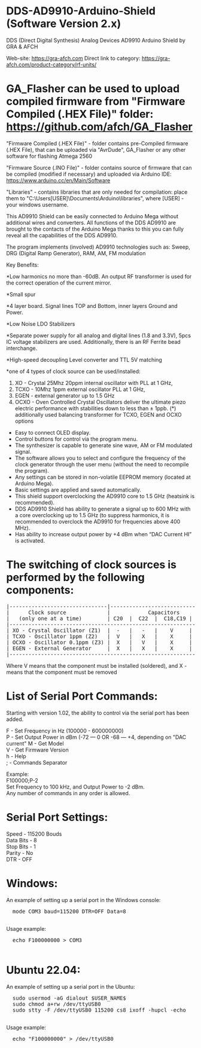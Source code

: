 # DDS-AD9910-Arduino-Shield (Software Version 2.x)
DDS (Direct Digital Synthesis) Analog Devices AD9910 Arduino Shield by GRA &amp; AFCH

Web-site: https://gra-afch.com
Direct link to category:  https://gra-afch.com/product-category/rf-units/

# GA_Flasher can be used to upload compiled firmware from "Firmware Compiled (.HEX File)" folder: https://github.com/afch/GA_Flasher

"Firmware Compiled (.HEX File)" - folder contains pre-Compiled firmware (.HEX File), that can be uploaded via "AvrDude", GA_Flasher or any other software for flashing Atmega 2560

"Firmware Source (.INO File)" - folder contains source of firmware that can be compiled (modified if necessary) and uploaded via Arduino IDE: https://www.arduino.cc/en/Main/Software

"Libraries" - contains libraries that are only needed for compilation: place them to "C:\Users\[USER]\Documents\Arduino\libraries", where [USER] - your windows username.

This AD9910 Shield can be easily connected to Arduino Mega without additional wires and converters. All functions of the DDS AD9910 are brought to the contacts of the Arduino Mega thanks to this you can fully reveal all the capabilities of the DDS AD9910.

The program implements (involved) AD9910 technologies such as:
Sweep, DRG (Digital Ramp Generator), RAM, AM, FM modulation

Key Benefits:

*Low harmonics no more than -60dB. An output RF transformer is used for the correct operation of the current mirror.

*Small spur

*4 layer board. Signal lines TOP and Bottom, inner layers Ground and Power.

*Low Noise LDO Stabilizers

*Separate power supply for all analog and digital lines (1.8 and 3.3V), 5pcs IC voltage stabilizers are used. Additionally, there is an RF Ferrite bead interchange.

*High-speed decoupling Level converter and TTL 5V matching

*one of 4 types of clock source can be used/installed:

1. XO - Crystal 25Mhz 20ppm internal oscillator with PLL at 1 GHz,
2. TCXO - 10Mhz 1ppm external oscillator PLL at 1 GHz,
3. EGEN - external generator up to 1.5 GHz
4. OCXO - Oven Controlled Crystal Oscillators deliver the ultimate piezo electric performance with stabilities down to less than ± 1ppb.
(*) additionally used balancing transformer for TCXO, EGEN and OCXO options

* Easy to connect OLED display.
* Control buttons for control via the program menu.
* The synthesizer is capable to generate sine wave, AM or FM modulated signal.
* The software allows you to select and configure the frequency of the clock generator through the user menu (without the need to recompile the program).
* Any settings can be stored in non-volatile EEPROM memory (located at Arduino Mega).
* Basic settings are applied and saved automatically.
* This shield support overclocking the AD9910 core to 1.5 GHz (heatsink is recommended).
* DDS AD9910 Shield has ability to generate a signal up to 600 MHz with a core overclocking up to 1.5 GHz (to suppress harmonics, it is recommended to  overclock the AD9910 for frequencies above 400 MHz).
* Has ability to increase output power by +4 dBm when “DAC Current HI” is activated.

# The switching of clock sources is performed by the following components:
<pre>
|-------------------------------|-----------------------------------|-----------------|
|      Clock source             |            Capacitors             |    Resistors    |
|   (only one at a time)        | C20  |  C22  |  C18,C19 | C14,C17 |  XTAL | REF_CLK |
|-------------------------------------------------------------------------------------|
| XO - Crystal Oscillator (Z1)  |  -   |   -   |    V     |    X    |   V   |    X    |
| TCXO - Oscillator 1ppm (Z2)   |  V   |   X   |    X     |    V    |   X   |    V    |
| OCXO - Oscillator 0.1ppm (Z3) |  X   |   V   |    X     |    V    |   X   |    V    |
| EGEN - External Generator     |  X   |   X   |    X     |    V    |   X   |    V    |
|-------------------------------------------------------------------------------------|
</pre>

Where V means that the component must be installed (soldered), and X - means that the component must be removed

# List of Serial Port Commands:
Starting with version 1.02, the ability to control via the serial port has been added.

  F - Set Frequency in Hz (100000 - 600000000)  
  P - Set Output Power in dBm (-72 — 0 OR -68 — +4, depending on "DAC current"
  M - Get Model  
  V - Get Firmware Version  
  h - Help  
  ; - Commands Separator  
          
Example:  
  F100000;P-2  
Set Frequency to 100 kHz, and Output Power to -2 dBm.  
Any number of commands in any order is allowed.  

# Serial Port Settings:

  Speed - 115200 Bouds  
  Data Bits - 8  
  Stop Bits - 1  
  Parity - No  
  DTR - OFF  
# Windows:

An example of setting up a serial port in the Windows console:
  <pre>
  mode COM3 baud=115200 DTR=OFF Data=8
  </pre>
  
Usage example:
  <pre>
  echo F100000000 > COM3
  </pre>
# Ubuntu 22.04:

An example of setting up a serial port in the Ubuntu:
  <pre>
  sudo usermod -aG dialout $USER_NAME$
  sudo chmod a+rw /dev/ttyUSB0
  sudo stty -F /dev/ttyUSB0 115200 cs8 ixoff -hupcl -echo
  </pre>
  
Usage example:
  <pre>
  echo "F100000000" > /dev/ttyUSB0
  </pre>

